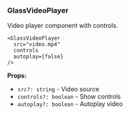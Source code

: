 ### GlassVideoPlayer

Video player component with controls.

```tsx
<GlassVideoPlayer
  src="video.mp4"
  controls
  autoplay={false}
/>
```

**Props:**
- `src?: string` - Video source
- `controls?: boolean` - Show controls
- `autoplay?: boolean` - Autoplay video

